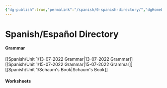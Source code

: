 ```yaml
---
{"dg-publish":true,"permalink":"/spanish/0-spanish-directory/","dgHomeLink":true,"dgPassFrontmatter":true}
---
```


# Spanish/Español Directory
#### Grammar
[[Spanish/Unit 1/13-07-2022 Grammar|13-07-2022 Grammar]]
[[Spanish/Unit 1/15-07-2022 Grammar|15-07-2022 Grammar]]
[[Spanish/Unit 1/Schaum's Book|Schaum's Book]]
#### Worksheets


